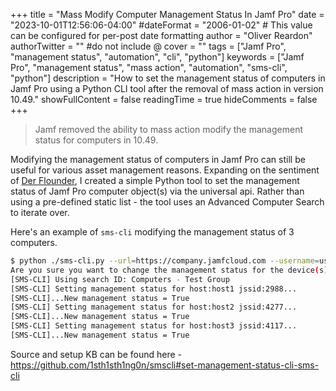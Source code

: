 +++
title = "Mass Modify Computer Management Status In Jamf Pro"
date = "2023-10-01T12:56:06-04:00"
#dateFormat = "2006-01-02" # This value can be configured for per-post date formatting
author = "Oliver Reardon"
authorTwitter = "" #do not include @
cover = ""
tags = ["Jamf Pro", "management status", "automation", "cli", "python"]
keywords = ["Jamf Pro", "management status", "mass action", "automation", "sms-cli", "python"]
description = "How to set the management status of computers in Jamf Pro using a Python CLI tool after the removal of mass action in version 10.49."
showFullContent = false
readingTime = true
hideComments = false
+++

> Jamf removed the ability to mass action modify the management status for computers in 10.49.

Modifying the management status of computers in Jamf Pro can still be useful for various asset management reasons. Expanding on the sentiment of [Der Flounder](https://derflounder.wordpress.com/2023/08/15/updating-management-status-in-jamf-pro-computer-inventory-records-on-jamf-pro-10-49-0-and-later/), I created a simple Python tool to set the management status of Jamf Pro computer object(s) via the universal api. Rather than using a pre-defined static list - the tool uses an Advanced Computer Search to iterate over.

Here's an example of `sms-cli` modifying the management status of 3 computers.

```bash
$ python ./sms-cli.py --url=https://company.jamfcloud.com --username=user --managed --id=156 --password='pass'
Are you sure you want to change the management status for the device(s)? [y/N]: y
[SMS-CLI] Using search ID: Computers - Test Group
[SMS-CLI] Setting management status for host:host1 jssid:2988...
[SMS-CLI]...New management status = True
[SMS-CLI] Setting management status for host:host2 jssid:4277...
[SMS-CLI]...New management status = True
[SMS-CLI] Setting management status for host:host3 jssid:4117...
[SMS-CLI]...New management status = True
```

Source and setup KB can be found here - https://github.com/1sth1sth1ng0n/smscli#set-management-status-cli-sms-cli